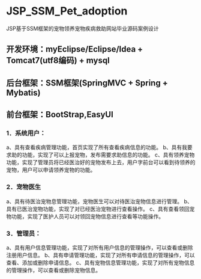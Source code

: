 # JSP_SSM_Pet_adoption
JSP基于SSM框架的宠物领养宠物疾病救助网站毕业源码案例设计
## 开发环境：myEclipse/Eclipse/Idea + Tomcat7(utf8编码) + mysql
## 后台框架：SSM框架(SpringMVC + Spring + Mybatis)
## 前台框架：BootStrap,EasyUI 
### 1．系统用户：
a、具有查看疾病管理功能，首页实现了所有查看疾病信息的功能。
b、具有我要求助的功能，实现了可以上报宠物，发布需要求助信息的功能。
c、具有领养宠物功能，实现了管理员将已经医治好的宠物发布上去，用户字前台可以看到待领养的宠物，用户可以申请领养宠物的功能。
### 2．宠物医生
a、具有待医治宠物息管理功能，宠物医生可以对待医治宠物信息进行管理。
b、具有已医治宠物功能，实现了对已经医治宠物进行查看操作。
c、具有查看领回宠物功能，实现了医护人员可以对领回宠物信息进行查看等功能操作。
### 3．管理员：
a、具有用户信息管理功能，实现了对所有用户信息的管理操作，可以查看或删除注册用户信息。
b、具有申请管理功能，实现了对所有申请信息的管理操作，可以查看、添加或删除申请信息。
c、具有宠物信息管理功能，实现了对所有宠物信息的管理操作，可以查看或删除宠物信息。

